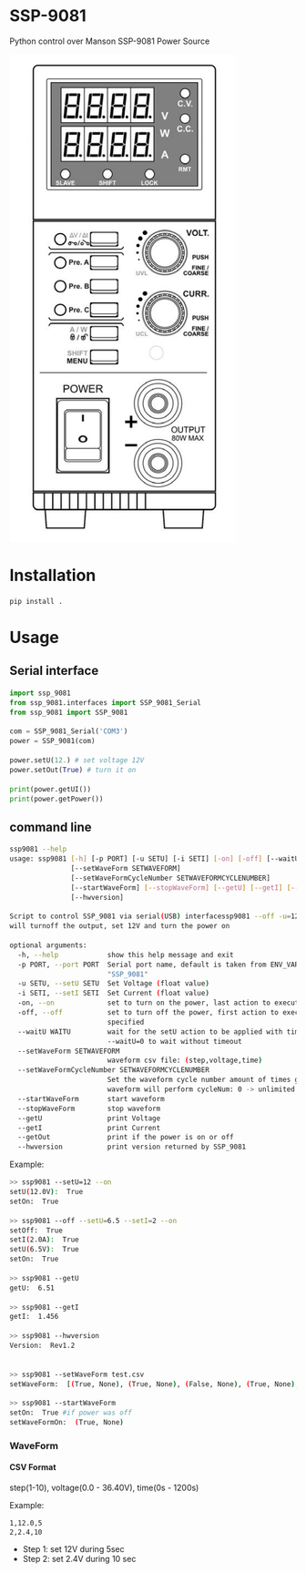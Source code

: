 # SSP-9081
Python control over Manson SSP-9081 Power Source 

![SSP-9081_FrontPanel](https://github.com/maslovw/SSP-9081/blob/master/doc/front_panel.png)

# Installation
`pip install .`

# Usage
## Serial interface

```python
import ssp_9081
from ssp_9081.interfaces import SSP_9081_Serial
from ssp_9081 import SSP_9081

com = SSP_9081_Serial('COM3')
power = SSP_9081(com)

power.setU(12.) # set voltage 12V
power.setOut(True) # turn it on

print(power.getUI())
print(power.getPower())
```

## command line
```bash
ssp9081 --help
usage: ssp9081 [-h] [-p PORT] [-u SETU] [-i SETI] [-on] [-off] [--waitU WAITU]
               [--setWaveForm SETWAVEFORM]
               [--setWaveFormCycleNumber SETWAVEFORMCYCLENUMBER]
               [--startWaveForm] [--stopWaveForm] [--getU] [--getI] [--getOut]
               [--hwversion]

Script to control SSP_9081 via serial(USB) interfacessp9081 --off -u=12 --on:
will turnoff the output, set 12V and turn the power on

optional arguments:
  -h, --help            show this help message and exit
  -p PORT, --port PORT  Serial port name, default is taken from ENV_VAR
                        "SSP_9081"
  -u SETU, --setU SETU  Set Voltage (float value)
  -i SETI, --setI SETI  Set Current (float value)
  -on, --on             set to turn on the power, last action to execute
  -off, --off           set to turn off the power, first action to execute if
                        specified
  --waitU WAITU         wait for the setU action to be applied with timeout,
                        --waitU=0 to wait without timeout
  --setWaveForm SETWAVEFORM
                        waveform csv file: (step,voltage,time)
  --setWaveFormCycleNumber SETWAVEFORMCYCLENUMBER
                        Set the waveform cycle number amount of times given
                        waveform will perform cycleNum: 0 -> unlimited times
  --startWaveForm       start waveform
  --stopWaveForm        stop waveform
  --getU                print Voltage
  --getI                print Current
  --getOut              print if the power is on or off
  --hwversion           print version returned by SSP_9081
```

Example: 
```bash
>> ssp9081 --setU=12 --on
setU(12.0V):  True
setOn:  True

>> ssp9081 --off --setU=6.5 --setI=2 --on
setOff:  True
setI(2.0A):  True
setU(6.5V):  True
setOn:  True

>> ssp9081 --getU
getU:  6.51

>> ssp9081 --getI
getI:  1.456

>> ssp9081 --hwversion
Version:  Rev1.2


>> ssp9081 --setWaveForm test.csv
setWaveForm:  [(True, None), (True, None), (False, None), (True, None), (True, None), (True, None), (True, None)]

>> ssp9081 --startWaveForm
setOn:  True #if power was off
setWaveFormOn:  (True, None)
```

### WaveForm 

#### CSV Format
step(1-10), voltage(0.0 - 36.40V), time(0s - 1200s)

Example:
```
1,12.0,5
2,2.4,10
```
- Step 1: set 12V during 5sec 
- Step 2: set 2.4V during 10 sec